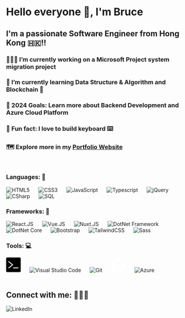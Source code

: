 # Hello everyone 👋, I'm Bruce

## I'm a passionate Software Engineer from Hong Kong 🇭🇰!!

### 👨🏻‍💻 I’m currently working on a **Microsoft Project system migration project**
### 🌱 I’m currently learning **Data Structure & Algorithm** and **Blockchain** 🤣
### 🎯 2024 Goals: Learn more about **Backend Development** and **Azure Cloud Platform**
### 🌟 Fun fact: I love to **build keyboard** ⌨️
### 🗺 Explore more in my [**Portfolio Website**][portfolio]

<br>

### Languages: 💬

<div align="left" >
  <img title="HTML5" alt="HTML5" width="40px" src="https://cdn.jsdelivr.net/gh/devicons/devicon/icons/html5/html5-original.svg" style="padding-right:20px;" />
  <img title="CSS3" alt="CSS3" width="40px" src="https://cdn.jsdelivr.net/gh/devicons/devicon/icons/css3/css3-original.svg" style="padding-right:20px;" />
  <img title="JavaScript" alt="JavaScript" width="40px" src="https://cdn.jsdelivr.net/gh/devicons/devicon/icons/javascript/javascript-original.svg" style="padding-right:20px;" />
  <img title="Typescript" alt="Typescript" width="40px" src="https://cdn.jsdelivr.net/gh/devicons/devicon/icons/typescript/typescript-original.svg" style="padding-right:20px;" />
  <img title="jQuery" alt="jQuery" width="40px" src="https://cdn.jsdelivr.net/gh/devicons/devicon/icons/jquery/jquery-original.svg" style="padding-right:20px;" />
  <img title="CSharp" alt="CSharp" width="40px" src="https://cdn.jsdelivr.net/gh/devicons/devicon@latest/icons/csharp/csharp-original.svg" style="padding-right:20px;" />
  <img title="SQL" alt="SQL" width="40px" src="https://cdn.jsdelivr.net/gh/devicons/devicon@latest/icons/azuresqldatabase/azuresqldatabase-original.svg" style="padding-right:20px;" />
</div>

### Frameworks: 🧩

<div align="left" >
  <img title="React" alt="React.JS" width="40px" src="https://cdn.jsdelivr.net/gh/devicons/devicon/icons/react/react-original.svg" style="padding-right:20px;" />
  <img title="Vue" alt="Vue.JS" width="40px" src="https://cdn.jsdelivr.net/gh/devicons/devicon@latest/icons/vuejs/vuejs-original.svg" style="padding-right:20px;" />
  <img title="Nuxt" alt="Nuxt.JS" width="40px" src="https://cdn.jsdelivr.net/gh/devicons/devicon@latest/icons/nuxtjs/nuxtjs-original.svg" style="padding-right:20px;" />
  <img title="DotNet Framework" alt="DotNet Framework" width="40px" src="https://cdn.jsdelivr.net/gh/devicons/devicon@latest/icons/dot-net/dot-net-original-wordmark.svg" style="padding-right:20px;" />
  <img title="DotNet Core" alt="DotNet Core" width="40px" src="https://cdn.jsdelivr.net/gh/devicons/devicon@latest/icons/dotnetcore/dotnetcore-original.svg" style="padding-right:20px;"  />
  <img title="Bootstrap" alt="Bootstrap" width="40px" src="https://cdn.jsdelivr.net/gh/devicons/devicon/icons/bootstrap/bootstrap-original.svg" style="padding-right:20px;" />
  <img title="TailwindCSS" alt="TailwindCSS" width="40px" src="https://cdn.jsdelivr.net/gh/devicons/devicon@latest/icons/tailwindcss/tailwindcss-original.svg" style="padding-right:20px;" />
  <img title="Sass" alt="Sass" width="40px" src="https://cdn.jsdelivr.net/gh/devicons/devicon/icons/sass/sass-original.svg" style="padding-right:20px;" />
</div>

### Tools: 💻

<div align="left" >
  <img title="Terminal" alt="Terminal" width="40px" src="./img/terminal.png" style="padding-right:20px;" />
  <img title="Visual" alt="Visual Studio Code" width="40px" src="https://cdn.jsdelivr.net/gh/devicons/devicon/icons/vscode/vscode-original.svg" style="padding-right:20px;" />
  <img title="Git" alt="Git" width="40px" src="https://cdn.jsdelivr.net/gh/devicons/devicon/icons/git/git-original.svg" style="padding-right:20px;" />
  <div title="GitHub" alt="GitHub" style="width: 40px; padding-right:20px; display: inline-block;">
    <svg viewBox="0 0 128 128">
      <g fill="#fff"><path fill-rule="evenodd" clip-rule="evenodd" d="M64 5.103c-33.347 0-60.388 27.035-60.388 60.388 0 26.682 17.303 49.317 41.297 57.303 3.017.56 4.125-1.31 4.125-2.905 0-1.44-.056-6.197-.082-11.243-16.8 3.653-20.345-7.125-20.345-7.125-2.747-6.98-6.705-8.836-6.705-8.836-5.48-3.748.413-3.67.413-3.67 6.063.425 9.257 6.223 9.257 6.223 5.386 9.23 14.127 6.562 17.573 5.02.542-3.903 2.107-6.568 3.834-8.076-13.413-1.525-27.514-6.704-27.514-29.843 0-6.593 2.36-11.98 6.223-16.21-.628-1.52-2.695-7.662.584-15.98 0 0 5.07-1.623 16.61 6.19C53.7 35 58.867 34.327 64 34.304c5.13.023 10.3.694 15.127 2.033 11.526-7.813 16.59-6.19 16.59-6.19 3.287 8.317 1.22 14.46.593 15.98 3.872 4.23 6.215 9.617 6.215 16.21 0 23.194-14.127 28.3-27.574 29.796 2.167 1.874 4.097 5.55 4.097 11.183 0 8.08-.07 14.583-.07 16.572 0 1.607 1.088 3.49 4.148 2.897 23.98-7.994 41.263-30.622 41.263-57.294C124.388 32.14 97.35 5.104 64 5.104z"></path><path d="M26.484 91.806c-.133.3-.605.39-1.035.185-.44-.196-.685-.605-.543-.906.13-.31.603-.395 1.04-.188.44.197.69.61.537.91zm2.446 2.729c-.287.267-.85.143-1.232-.28-.396-.42-.47-.983-.177-1.254.298-.266.844-.14 1.24.28.394.426.472.984.17 1.255zM31.312 98.012c-.37.258-.976.017-1.35-.52-.37-.538-.37-1.183.01-1.44.373-.258.97-.025 1.35.507.368.545.368 1.19-.01 1.452zm3.261 3.361c-.33.365-1.036.267-1.552-.23-.527-.487-.674-1.18-.343-1.544.336-.366 1.045-.264 1.564.23.527.486.686 1.18.333 1.543zm4.5 1.951c-.147.473-.825.688-1.51.486-.683-.207-1.13-.76-.99-1.238.14-.477.823-.7 1.512-.485.683.206 1.13.756.988 1.237zm4.943.361c.017.498-.563.91-1.28.92-.723.017-1.308-.387-1.315-.877 0-.503.568-.91 1.29-.924.717-.013 1.306.387 1.306.88zm4.598-.782c.086.485-.413.984-1.126 1.117-.7.13-1.35-.172-1.44-.653-.086-.498.422-.997 1.122-1.126.714-.123 1.354.17 1.444.663zm0 0"></path></g>
    </svg>
  </div>
  <img title="Azure" alt="Azure" width="40px"  src="https://cdn.jsdelivr.net/gh/devicons/devicon@latest/icons/azure/azure-original.svg" style="padding-right:20px;" />
</div>

<br>

## Connect with me: 🙋🏻‍♂️

[<img align="left" title="LinkedIn" alt="LinkedIn"  src="https://img.shields.io/badge/LinkedIn-0077B5?style=for-the-badge&logo=linkedin&logoColor=white" />][linkedin]

[linkedin]: https://www.linkedin.com/in/bruce-webdeveloper
[portfolio]: https://lto666.github.io/
